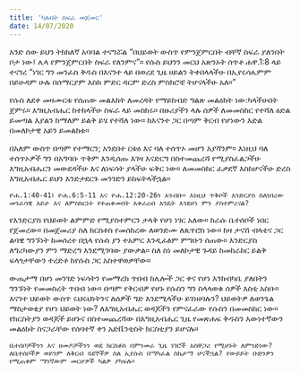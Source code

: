 ```yaml
---
title: 'ካሉበት ስፍራ መጀመር'
date: 14/07/2020
---
```


አንድ ሰው ይህን ትክክለኛ አባባል ተናግሯል “በህይወት ውስጥ የምንጀምርበት ብቸኛ ስፍራ ያለንበት ቦታ ነው፤ ሌላ የምንጀምርበት ስፍራ የለንምና”። የሱስ ይህንን መርህ አጽንኦት ሰጥቶ ሐዋ.1:8 ላይ ተናገረ “ነገር ግን መንፈስ ቅዱስ በእናንተ ላይ በወረደ ጊዜ ሀይልን ትቀበላላችሁ በኢየሩሳሌምም በይሁዳም ሁሉ በሰማርያም እስከ ምድር ዳርም ድረስ ምስክሮቼ ትሆናላችሁ አለ።”

የሱስ ለደቀ መዛሙርቱ የሰጠው መልእክት ለመረዳት የማይከብድ ግልጽ መልዕክት ነው:ካላችሁበት ጀምሩ። እግዚአብሔር ከተከላችሁ ስፍራ ላይ መስክሩ። በዙሪያችን ላሉ ሰዎች ለመመስከር የተሻለ ዕድል ይመጣል እያልን ከማለም ይልቅ ይሄ የተሻለ ነው። ከእናንተ ጋር በጣም ቅርብ የሆነውን እድል በመለኮታዊ አይን ይመልከቱ።

በአለም ውስጥ በጣም የተማርን; አንደበተ ርቱዕ እና ባለ ተሰጥኦ መሆን አያሻንም። እነዚህ ባለ ተሰጥኦዎች ግን በአግባቡ ጥቅም እንዲሰጡ እገዛ እናድርግ በስተመጨረሻ የሚያስፈልጋችሁ እግዚአብሔርን መውደዳችሁ እና ለነፍሳት ያላችሁ ፍቅር ነው። ለመመስከር ፈቃደኛ እስከሆናችሁ ድረስ እግዚአብሔር ይህን እንድታደርጉ መንገድን ይከፍትላችኋል።

`ዮሐ.1:40-41፤ ዮሐ.6:5-11 እና ዮሐ.12:20-26ን አንብቡ። እነዚህ ጥቅሶች እንድርያስ ስለነበረው መንፈሳዊ እይታ እና ለምስክርነት የተጠቀመበት አቀራረብ እንዴት እንደሆነ ምን ያስተምረናል?`

የእንድርያስ የህይወት ልምምድ የሚያስተምርን ታላቅ የሆነ ነገር አለው። ከራሱ ቤተሰቦች ነበር የጀመረው። በመጀመሪያ ስለ ክርስቶስ የመሰከረው ለወንድሙ ለጴጥሮስ ነው። ከዛ ታናሽ ብላቴና ጋር ልባዊ ግንኙነት ከመሰረተ በኋላ የሱስ ያን ተአምር እንዲፈፅም ምግቡን ሰጠው። እንድርያስ ለግሪካውያን ምን ማድረግ እንደሚገባው ያውቃል። ስለ ስነ መለኮታዊ ጉዳይ ከመከራከር ይልቅ ፍላጎታቸውን   			    ተረድቶ ከየሱስ ጋር አስተዋወቃቸው።

ውጤታማ በሆነ መንገድ ነፍሳትን የመማረክ ጥበብ ከሌሎች ጋር ቀና የሆነ እንክብካቤ ያለበትን ግንኙነት የመመስረት ጥበብ ነው። በጣም የቅርብዎ የሆኑ የሱስን ግን ስላላወቁ ሰዎች እስቲ አስቡ። እናንተ ህይወት ውስጥ ሩህሩህነትንና ለሰዎች ግድ እንደሚላችሁ ይገነዘባሉን? ህይወትዎ ለወንጌል ማስታወቂያ የሆነ ህይወት ነው? ለእግዚአብሔር ወዳጆችን የምናፈራው የሱስን በመመስከር ነው። የክርስትያን ወዳጆች ይሆኑና በስተመጨረሻው በእግዚአብሔር ጊዜ የመጽሐፍ ቅዱስን እውነተኛውን መልዕክት ስናጋራቸው የሰባተኛ ቀን አድቬንቲስት ክርስቲያን ይሆናሉ።

`ቤተሰቦቻችንን እና ዘመዶቻችንን ወደ ክርስቶስ በምንመራ ጊዜ ነገሮች አስቸጋሪ የሚሆኑት ለምንድነው? ለቤተሰቦችዎ ወይንም ለቅርብ ጓደኞችዎ ስለ ኢየሱስ በማካፈል ስኬታማ ሆናችኋል? የውይይት ቡድንዎን የሚጠቀም ማንኛውም መርሆዎች ካልዎ ያካፍሉ።`